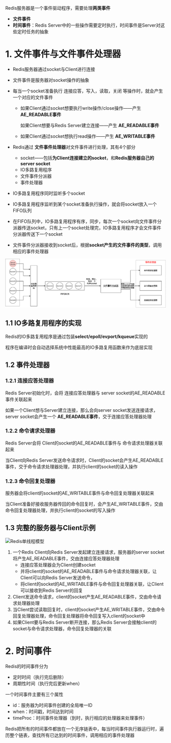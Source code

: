

Redis服务器是一个事件驱动程序，需要处理**两类事件**

* **文件事件**
* **时间事件**：Redis Server中的一些操作需要定时执行，时间事件是Server对这些定时任务的抽象



# 1. 文件事件与文件事件处理器

* Redis服务器通过socket与Client进行连接

* 文件事件是服务器对socket操作的抽象

* 每当一个socket准备执行 连接应答，写入，读取，关闭 等操作时，就会产生一个对应的文件事件

  * 如果Client通过socket想要执行write操作/close操作——产生 **AE_READABLE事件**

    如果Client想要与Redis Server建立连接——产生 **AE_READABLE事件**

  * 如果Client通过socket想执行read操作——产生 **AE_WRITABLE事件**

* Redis通过 **文件事件处理器**对文件事件进行处理，其有4个部分

  * socket——包括**为Client连接建立的socket**，和**Redis服务器自己的server socket**
  * IO多路复用程序
  * 文件事件分派器
  * 事件处理器

* IO多路复用程序同时监听多个socket

* IO多路复用程序监听到某个socket准备执行操作，就会将socket放入一个FIFO队列

* 在FIFO队列中，IO多路复用程序有序，同步，每次一个socket向文件事件分派器传送socket，只有上一个socket处理完，IO多路复用程序才会文件事件分派器传送下一个socket

* 文件事件分派器接收到socket后，根据**socket产生的文件事件的类型**，调用相应的事件处理器

![文件事件处理器.drawio](p/文件事件处理器.drawio.png)



## 1.1 IO多路复用程序的实现

Redis的IO多路复用程序是通过包装**select/epoll/evport/kqueue**实现的

程序在编译时会自动选择系统中性能最高的IO多路复用函数来作为底层实现



## 1.2 事件处理器

### 1.2.1 连接应答处理器

Redis Server初始化时，会将 连接应答处理器与 server socket的AE_READABLE事件关联起来

如果一个Client想与Server建立连接，那么会向server socket发送连接请求，server socket会产生一个 **AE_READABLE事件**，交于连接应答处理器处理



### 1.2.2 命令请求处理器

Redis Server会将 Client的socket的AE_READABLE事件与 命令请求处理器关联起来

当Client向Redis Server发送命令请求时，Client的socket会产生AE_READABLE事件，交于命令请求处理器处理，并执行client的socket的读入操作



### 1.2.3 命令回复处理器

服务器会将client的socket的AE_WRITABLE事件与命令回复处理器关联起来

当Client准备好接收服务器传回的命令回复时，会产生AE_WRITABLE事件，交由命令回复处理器处理，并执行client的socket的写入操作



## 1.3 完整的服务器与Client示例

![Redis单线程模型](D:\文档\hxq的重要文件\github\note\数据库\Redis\p\Redis单线程模型.png)

1. 一个Redis Client向Redis Server发起建立连接请求，服务器的server socket将产生AE_READABLE事件，交由连接应答处理器处理
   * 连接应答处理器会为Client创建socket
   * 并将client的socket的AE_READABLE事件与命令请求处理器关联，让Client可以向Redis Server发送命令，
   * 将client的socket的AE_WRITABLE事件与命令回复处理器关联，让Client可以接收到Redis Server的回复
2. Client发送命令请求，client的socket产生AE_READABLE事件，交由命令请求处理器处理
3. 当Client尝试读取回复时，client的socket产生AE_WRITABLE事件，交由命令回复处理器处理，命令回复处理器将命令回复写入client的socket中
4. 如果Client要与Redis Server断开连接，那么Redis Server会接触client的socket与命令请求处理器，命令回复处理器的关联



# 2. 时间事件

Redis的时间事件分为

* 定时时间（执行完后删除）
* 周期性时间（执行完后更新when）

一个时间事件主要有三个属性

* id：服务器为时间事件创建的全局唯一ID
* when：时间戳，时间达到时间
* timeProc：时间事件处理器（到时，执行相应的处理器来处理事件）



Redis把所有的时间事件都放在一个无序链表中，每当时间事件执行器运行时，遍历整个链表，查找所有已达到的时间事件，调用相应的事件处理器

